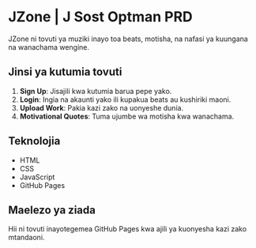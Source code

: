 # JZone | J Sost Optman PRD

JZone ni tovuti ya muziki inayo toa beats, motisha, na nafasi ya kuungana na wanachama wengine. 

## Jinsi ya kutumia tovuti
1. **Sign Up**: Jisajili kwa kutumia barua pepe yako.
2. **Login**: Ingia na akaunti yako ili kupakua beats au kushiriki maoni.
3. **Upload Work**: Pakia kazi zako na uonyeshe dunia.
4. **Motivational Quotes**: Tuma ujumbe wa motisha kwa wanachama.

## Teknolojia
- HTML
- CSS
- JavaScript
- GitHub Pages

## Maelezo ya ziada
Hii ni tovuti inayotegemea GitHub Pages kwa ajili ya kuonyesha kazi zako mtandaoni.
